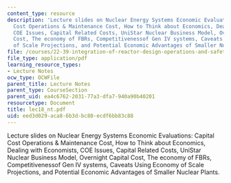 ```yaml
---
content_type: resource
description: 'Lecture slides on Nuclear Energy Systems Economic Evaluations: Capital
  Cost Operations & Maintenance Cost, How to Think about Economics, Dealing with Economists,
  COE Issues, Capital Related Costs, UniStar Nuclear Business Model, Overnight Capital
  Cost, The economy of FBRs, Competitivenessof Gen IV systems, Caveats Using Economy
  of Scale Projections, and Potential Economic Advantages of Smaller Nuclear Plants.'
file: /courses/22-39-integration-of-reactor-design-operations-and-safety-fall-2006/eed3d029aca86b3dbc80ecdf6bb83c88_lec18_nt.pdf
file_type: application/pdf
learning_resource_types:
- Lecture Notes
ocw_type: OCWFile
parent_title: Lecture Notes
parent_type: CourseSection
parent_uid: ea4c6762-2031-77a3-dfa7-940a90b40201
resourcetype: Document
title: lec18_nt.pdf
uid: eed3d029-aca8-6b3d-bc80-ecdf6bb83c88
---
```

Lecture slides on Nuclear Energy Systems Economic Evaluations: Capital Cost Operations & Maintenance Cost, How to Think about Economics, Dealing with Economists, COE Issues, Capital Related Costs, UniStar Nuclear Business Model, Overnight Capital Cost, The economy of FBRs, Competitivenessof Gen IV systems, Caveats Using Economy of Scale Projections, and Potential Economic Advantages of Smaller Nuclear Plants.

